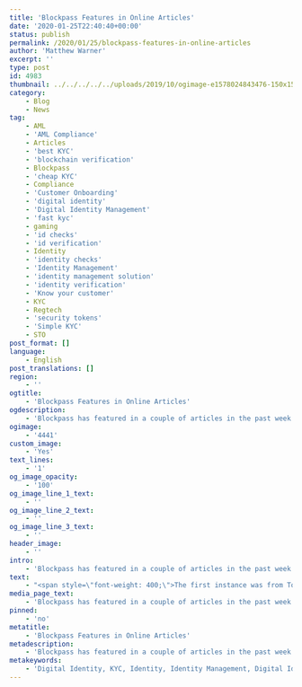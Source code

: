 ```yaml
---
title: 'Blockpass Features in Online Articles'
date: '2020-01-25T22:40:40+00:00'
status: publish
permalink: /2020/01/25/blockpass-features-in-online-articles
author: 'Matthew Warner'
excerpt: ''
type: post
id: 4983
thumbnail: ../../../../../uploads/2019/10/ogimage-e1578024843476-150x150.png
category:
    - Blog
    - News
tag:
    - AML
    - 'AML Compliance'
    - Articles
    - 'best KYC'
    - 'blockchain verification'
    - Blockpass
    - 'cheap KYC'
    - Compliance
    - 'Customer Onboarding'
    - 'digital identity'
    - 'Digital Identity Management'
    - 'fast kyc'
    - gaming
    - 'id checks'
    - 'id verification'
    - Identity
    - 'identity checks'
    - 'Identity Management'
    - 'identity management solution'
    - 'identity verification'
    - 'Know your customer'
    - KYC
    - Regtech
    - 'security tokens'
    - 'Simple KYC'
    - STO
post_format: []
language:
    - English
post_translations: []
region:
    - ''
ogtitle:
    - 'Blockpass Features in Online Articles'
ogdescription:
    - 'Blockpass has featured in a couple of articles in the past week. Both instances featured Blockpass’ CMO Hans Lombardo as he discussed Blockpass, decentralised identity and identity verification. '
ogimage:
    - '4441'
custom_image:
    - 'Yes'
text_lines:
    - '1'
og_image_opacity:
    - '100'
og_image_line_1_text:
    - ''
og_image_line_2_text:
    - ''
og_image_line_3_text:
    - ''
header_image:
    - ''
intro:
    - 'Blockpass has featured in a couple of articles in the past week. Both instances featured Blockpass’ CMO Hans Lombardo as he discussed Blockpass, decentralised identity and identity verification. '
text:
    - "<span style=\"font-weight: 400;\">The first instance was from Top 10 Website Hosting, in a review of Blockpass and its services. The positive review covered all aspects of the services, the reasons Blockpass is necessary, the workings and features of the KYC Connect solution and the cost. You can read the interview in full </span><a href=\"https://www.top10-websitehosting.co.uk/blockpass-review/\"><span style=\"font-weight: 400;\">here</span></a><span style=\"font-weight: 400;\">.\_\_\_\_\_</span>\r\n\r\n<span style=\"font-weight: 400;\">Asking the question “Why do we need a decentralized digital ID standard?”, the second article, from Elevate Ventures and Advisory, examines the necessity of identity in a blockchain ecosystem to combat the potential for fraud contaminating a trustless ecosystem. </span><a href=\"https://medium.com/elevateventures/why-do-we-need-a-decentralized-digital-id-standard-3352042eb393\"><span style=\"font-weight: 400;\">Click here</span></a><span style=\"font-weight: 400;\"> to read the article, including the Hans' comments and insights. </span>"
media_page_text:
    - 'Blockpass has featured in a couple of articles in the past week. Both instances featured Blockpass’ CMO Hans Lombardo as he discussed Blockpass, decentralised identity and identity verification. '
pinned:
    - 'no'
metatitle:
    - 'Blockpass Features in Online Articles'
metadescription:
    - 'Blockpass has featured in a couple of articles in the past week. Both instances featured Blockpass’ CMO Hans Lombardo as he discussed Blockpass, decentralised identity and identity verification. '
metakeywords:
    - 'Digital Identity, KYC, Identity, Identity Management, Digital Identity Management, Articles, AML, AML Compliance, best KYC, blockchain verification, Blockpass, cheap KYC, Compliance, Customer Onboarding, digital identity, fast kyc, gaming, id checks, id verification, identity checks, Identity Management, identity management solution, identity verification, Know your customer, KYC, Regtech, security tokens, Simple KYC, STO'
---
```

<!DOCTYPE html PUBLIC "-//W3C//DTD HTML 4.0 Transitional//EN" "http://www.w3.org/TR/REC-html40/loose.dtd">
<?xml encoding="UTF-8">
